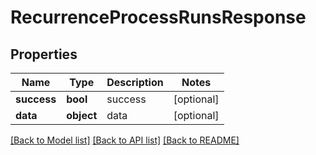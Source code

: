 # RecurrenceProcessRunsResponse

## Properties
Name | Type | Description | Notes
------------ | ------------- | ------------- | -------------
**success** | **bool** | success | [optional] 
**data** | **object** | data | [optional] 

[[Back to Model list]](../README.md#documentation-for-models) [[Back to API list]](../README.md#documentation-for-api-endpoints) [[Back to README]](../README.md)



